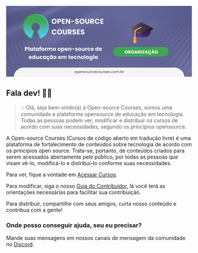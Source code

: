 ![Bem-vindo(a) ao OpenSource Courses](https://raw.githubusercontent.com/opensource-courses/.github/main/banners/wellcome-org.png)

## Fala dev! ✌🏾

> 💡 Olá, seja bem-vindo(a) à Open-source Courses, somos uma comunidade e plataforma opensource de educação em tecnologia.
Todas as pessoas podem ver, modificar e distribuir os cursos de acordo com suas necessidades, segundo os princípios opensource.

A Open-source Courses (Cursos de código aberto em tradução livre) é uma plataforma de fortalecimento de conteúdos sobre tecnologia de acordo com os princípios open source. Trata-se, portanto, de conteúdos criados para serem acessados abertamente pelo público, por todas as pessoas que visam vê-lo, modificá-lo e distribuí-lo conforme suas necessidades.

Para ver, fique a vontade em [Acessar Cursos](https://github.com/opensource-courses/courses).

Para modificar, siga o nosso [Guia do Contribuidor](https://github.com/opensource-courses/.github/blob/main/CONTRIBUTING.md), lá você terá as orientações necessárias para facilitar sua contribuição.

Para distribuir, compartilhe com seus amigos, curta nosso conteúdo e contribua com a gente! 

### Onde posso conseguir ajuda, seu eu precisar?

Mande suas mensagens em nossos canais de mensagem da comunidade no [Discord](https://discord.com/invite/fStnJgTw).

<!--
**Here are some ideas to get you started:**

🙋‍♀️ A short introduction - what is your organization all about?
🌈 Contribution guidelines - how can the community get involved?
👩‍💻 Useful resources - where can the community find your docs? Is there anything else the community should know?
🍿 Fun facts - what does your team eat for breakfast?
🧙 Remember, you can do mighty things with the power of [Markdown](https://docs.github.com/github/writing-on-github/getting-started-with-writing-and-formatting-on-github/basic-writing-and-formatting-syntax)
-->
